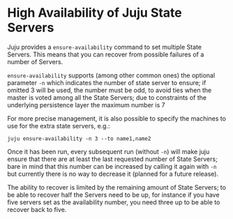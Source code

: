# High Availability of Juju State Servers

Juju provides a `ensure-availability` command to set multiple State Servers.
This means that you can recover from possible failures of a number of Servers.


`ensure-availability` supports (among other common ones) the optional parameter
`-n` which indicates the number of state server to ensure; 
if omitted 3 will be used, the number must be odd, to avoid ties when the
master is voted among all the State Servers; due to constraints of the 
underlying persistence layer the maximum number is 7

For more precise management, it is also possible to specify the machines 
to use for the extra state servers, e.g.:

```
juju ensure-availability -n 3 --to name1,name2
```

Once it has been run, every subsequent run (without `-n`) will make juju
ensure that there are at least the last requested number of State Servers;
bare in mind that this number can be increased by calling it again with 
`-n` but currently there is no way to decrease it (planned for a future 
release).

The ability to recover is limited by the remaining amount of State Servers;
to be able to recover half the Servers need to be up, for instance if you
have five servers set as the availability number, you need three up to be
able to recover back to five.
